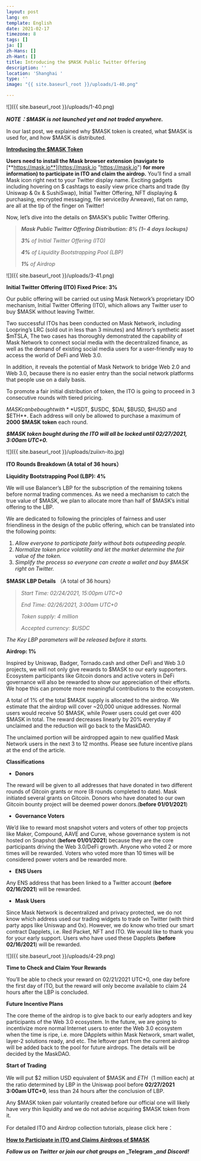 ```yaml
---
layout: post
lang: en
template: English
date: 2021-02-17
timezone: 8
tags: []
ja: []
zh-Hans: []
zh-Hant: []
title: Introducing the $MASK Public Twitter Offering
description: ''
location: 'Shanghai '
type: ''
image: "{{ site.baseurl_root }}/uploads/1-40.png"

---
```

![]({{ site.baseurl_root }}/uploads/1-40.png)

**_NOTE：$MASK is not launched yet and not traded anywhere._**

In our last post, we explained why $MASK token is created, what $MASK is used for, and how $MASK is distributed.

[**Introducing the $MASK Token**](https://masknetwork.medium.com/introducing-the-mask-token-28d310c57954)

**Users need to install the Mask browser extension (navigate to** [**https://mask.io**](https://mask.io "https://mask.io") **for more information) to participate in ITO and claim the airdrop.** You’ll find a small Mask icon right next to your Twitter display name. Exciting gadgets including hovering on $ cashtags to easily view price charts and trade (by Uniswap & 0x & SushiSwap), Initial Twitter Offering, NFT displaying & purchasing, encrypted messaging, file service(by Arweave), fiat on ramp, are all at the tip of the finger on Twitter!

Now, let’s dive into the details on $MASK’s public Twitter Offering.

> **_Mask Public Twitter Offering Distribution: 8% (1– 4 days lockups)_**
>
> **_3%_** _of Initial Twitter Offering (ITO)_
>
> **_4%_** _of Liquidity Bootstrapping Pool (LBP)_
>
> **_1%_** _of Airdrop_

![]({{ site.baseurl_root }}/uploads/3-41.png)

**Initial Twitter Offering (ITO) Fixed Price: 3%**

Our public offering will be carried out using Mask Network’s proprietary IDO mechanism, Initial Twitter Offering (ITO), which allows any Twitter user to buy $MASK without leaving Twitter.

Two successful ITOs has been conducted on Mask Network, including Loopring’s LRC (sold out in less than 3 minutes) and Mirror’s synthetic asset $mTSLA, The two cases has thoroughly demonstrated the capability of Mask Network to connect social media with the decentralized finance, as well as the demand of existing social media users for a user-friendly way to access the world of DeFi and Web 3.0.

In addition, it reveals the potential of Mask Network to bridge Web 2.0 and Web 3.0, because there is no easier entry than the social network platforms that people use on a daily basis.

To promote a fair initial distribution of token, the ITO is going to proceed in 3 consecutive rounds with tiered pricing.

$MASK can be bought with **$USDT, $USDC, $DAI, $BUSD, $HUSD and $ETH**. Each address will only be allowed to purchase a maximum of **2000 $MASK** **token** each round.

**_$MASK token bought during the ITO will all be locked until 02/27/2021, 3:00am UTC+0._**

![]({{ site.baseurl_root }}/uploads/zuiixn-ito.jpg)

**ITO Rounds Breakdown (A total of 36 hours）**

**Liquidity Bootstrapping Pool (LBP): 4%**

We will use Balancer’s LBP for the subscription of the remaining tokens before normal trading commences. As we need a mechanism to catch the true value of $MASK, we plan to allocate more than half of $MASK’s initial offering to the LBP.

We are dedicated to following the principles of fairness and user friendliness in the design of the public offering, which can be translated into the following points:

1. _Allow everyone to participate fairly without bots outspeeding people._
2. _Normalize token price volatility and let the market determine the fair value of the token._
3. _Simplify the process so everyone can create a wallet and buy $MASK right on Twitter._

**$MASK LBP Details** （A total of 36 hours）

> _Start Time: 02/24/2021, 15:00pm UTC+0_
>
> _End Time: 02/26/2021, 3:00am UTC+0_
>
> _Token supply: 4 million_
>
> _Accepted currency: $USDC_

_The Key LBP parameters will be released before it starts._

**Airdrop: 1%**

Inspired by Uniswap, Badger, Tornado.cash and other DeFi and Web 3.0 projects, we will not only give rewards to $MASK to our early supporters. Ecosystem participants like Gitcoin donors and active voters in DeFi governance will also be rewarded to show our appreciation of their efforts. We hope this can promote more meaningful contributions to the ecosystem.

A total of 1% of the total $MASK supply is allocated to the airdrop. We estimate that the airdrop will cover \~20,000 unique addresses. Normal users would receive 50 $MASK, while Power users could get over 400 $MASK in total. The reward decreases linearly by 20% everyday if unclaimed and the reduction will go back to the MaskDAO.

The unclaimed portion will be airdropped again to new qualified Mask Network users in the next 3 to 12 months. Please see future incentive plans at the end of the article.

**Classifications**

* **Donors**

The reward will be given to all addresses that have donated in two different rounds of Gitcoin grants or more (8 rounds completed to date). Mask initiated several grants on Gitcoin. Donors who have donated to our own Gitcoin bounty project will be deemed power donors.(**before 01/01/2021**)

* **Governance Voters**

We’d like to reward most snapshot voters and voters of other top projects like Maker, Compound, AAVE and Curve, whose governance system is not hosted on Snapshot (**before 01/01/2021**) because they are the core participants driving the Web 3.0/DeFi growth. Anyone who voted 2 or more times will be rewarded. Voters who voted more than 10 times will be considered power voters and be rewarded more.

* **ENS Users**

Any ENS address that has been linked to a Twitter account (**before 02/16/2021**) will be rewarded.

* **Mask Users**

Since Mask Network is decentralized and privacy protected, we do not know which address used our trading widgets to trade on Twitter (with third party apps like Uniswap and 0x). However, we do know who tried our smart contract Dapplets, i.e. Red Packet, NFT and ITO. We would like to thank you for your early support. Users who have used these Dapplets (**before 02/16/2021**) will be rewarded.

![]({{ site.baseurl_root }}/uploads/4-29.png)

**Time to Check and Claim Your Rewards**

You’ll be able to check your reward on 02/21/2021 UTC+0, one day before the first day of ITO, but the reward will only become available to claim 24 hours after the LBP is concluded.

**Future Incentive Plans**

The core theme of the airdrop is to give back to our early adopters and key participants of the Web 3.0 ecosystem. In the future, we are going to incentivize more normal Internet users to enter the Web 3.0 ecosystem when the time is ripe, i.e. more DApplets within Mask Network, smart wallet, layer-2 solutions ready, and etc. The leftover part from the current airdrop will be added back to the pool for future airdrops. The details will be decided by the MaskDAO.

**Start of Trading**

We will put $2 million USD equivalent of $MASK and $ETH （$1 million each) at the ratio determined by LBP in the Uniswap pool before **02/27/2021 3:00am UTC+0**, less than 24 hours after the conclusion of LBP.

Any $MASK token pair voluntarily created before our official one will likely have very thin liquidity and we do not advise acquiring $MASK token from it.

For detailed ITO and Airdrop collection tutorials, please click here：

[**How to Participate in ITO and Claims Airdrops of $MASK**](https://masknetwork.medium.com/how-to-participate-in-ito-and-claims-airdrops-of-mask-92f2c55530bb)

**_Follow us on_** **_Twitter_** **_or join our chat groups on_** **_Telegram __and_** **_Discord!_**